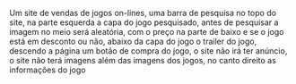 Um site de vendas de jogos on-lines, uma barra de pesquisa no topo do site, na parte esquerda a capa do jogo pesquisado, antes de pesquisar a imagem no meio será aleatória, com o preço na parte de baixo e se o jogo está em desconto ou não, abaixo da capa do jogo o trailer do jogo, descendo a página um botão de compra do jogo, o site não irá ter anúncio, o site não terá imagens além das imagens dos jogos, no canto direito as informações do jogo 
